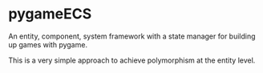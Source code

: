 # pygameECS
An entity, component, system framework with a state manager for building up games with pygame.

This is a very simple approach to achieve polymorphism at the entity level.
